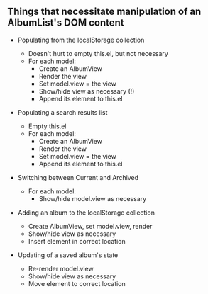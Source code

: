 Things that necessitate manipulation of an AlbumList's DOM content
------------------------------------------------------------------

- Populating from the localStorage collection
  - Doesn't hurt to empty this.el, but not necessary
  - For each model:
    - Create an AlbumView
    - Render the view
    - Set model.view = the view
    - Show/hide view as necessary (!)
    - Append its element to this.el

- Populating a search results list
  - Empty this.el
  - For each model:
    - Create an AlbumView
    - Render the view
    - Set model.view = the view
    - Append its element to this.el

- Switching between Current and Archived
  - For each model:
    - Show/hide model.view as necessary

- Adding an album to the localStorage collection
  - Create AlbumView, set model.view, render
  - Show/hide view as necessary
  - Insert element in correct location

- Updating of a saved album's state
  - Re-render model.view
  - Show/hide view as necessary
  - Move element to correct location

